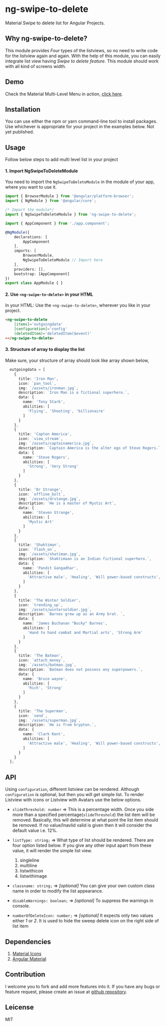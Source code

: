 # ng-swipe-to-delete

Material Swipe to delete list for Angular Projects.

## Why ng-swipe-to-delete?

This module provides *Four* types of the listviews, so no need to write code for the listview again and again. With the help of this module, you can easily integrate list view having *Swipe to delete feature*. This module should work with all kind of screens width.

## Demo

Check the Material Multi-Level Menu in action, [click here](http://plugins.codershood.info/).

## Installation
You can use either the npm or yarn command-line tool to install packages. Use whichever is appropriate for your project in the examples below.
Not yet published.
        
## Usage
Follow below steps to add multi level list in your project

#### 1. Import NgSwipeToDeleteModule

You need to import the ```NgSwipeToDeleteModule``` in the module of your app, where you want to use it.

```typescript        
import { BrowserModule } from '@angular/platform-browser';
import { NgModule } from '@angular/core';

/* Import the module*/
import { NgSwipeToDeleteModule } from 'ng-swipe-to-delete';

import { AppComponent } from './app.component';

@NgModule({
    declarations: [
        AppComponent
    ],
    imports: [
        BrowserModule,
        NgSwipeToDeleteModule // Import here
    ],
    providers: [],
    bootstrap: [AppComponent]
})
export class AppModule { }
```  

        
#### 2. Use ```<ng-swipe-to-delete>``` in your HTML

In your HTML: Use the ```<ng-swipe-to-delete>```, wherever you like in your project.

```html        
<ng-swipe-to-delete
    [items]='outgoingdata' 
    [configuration]='config'
    (deletedItem)='deletedItem($event)'
></ng-swipe-to-delete>
```
        
#### 3. Structure of array to display the list

Make sure, your structure of array should look like array shown below,     
```typescript
  outgoingdata = [
    {
      title: 'Iron Man',
      icon: `pan_tool`,
      img: `/assets/ironman.jpg`,
      description: `Iron Man is a fictional superhero.`,
      data: {
        name: 'Tony Stark',
        abilities: [
          'Flying', 'Shooting', 'billionaire'
        ]
      }
    },
    {
      title: 'Capton America',
      icon: `view_stream`,
      img: `/assets/captainamerica.jpg`,
      description: `Captain America is the alter ego of Steve Rogers.`,
      data: {
        name: 'Steve Rogers',
        abilities: [
          'Strong', 'Very Strong'
        ]
      }
    },
    {
      title: 'Dr Strange',
      icon: `offline_bolt`,
      img: `/assets/drstange.jpg`,
      description: `He is a master of Mystic Art`,
      data: {
        name: 'Steven Strange',
        abilities: [
          'Mystic Art'
        ]
      }
    },
    {
      title: 'Shaktiman',
      icon: `flash_on`,
      img: `/assets/shatiman.jpg`,
      description: `Shaktimaan is an Indian fictional superhero.`,
      data: {
        name: 'Pandit Gangadhar',
        abilities: [
          'Attractive male', 'Healing', 'Will power-based constructs', 'Flying'
        ]
      }
    },
    {
      title: 'The Winter Soldier',
      icon: `trending_up`,
      img: `/assets/wintersoldier.jpg`,
      description: `Barnes grew up as an Army brat. `,
      data: {
        name: 'James Buchanan "Bucky" Barnes',
        abilities: [
          'Hand to hand combat and Martial arts', 'Strong Arm'
        ]
      }
    },
    {
      title: 'The Batman',
      icon: `attach_money`,
      img: `/assets/batman.jpg`,
      description: `Batman does not possess any superpowers.`,
      data: {
        name: 'Bruce wayne',
        abilities: [
          'Rich', 'Strong'
        ]
      }
    },
    {
      title: 'The Superman',
      icon: `send`,
      img: `/assets/superman.jpg`,
      description: `He is from krypton.`,
      data: {
        name: 'Clark Kent',
        abilities: [
          'Attractive male', 'Healing', 'Will power-based constructs', 'Flying'
        ]
      }
    }
  ];
```
        
## API
Using ```configuration```, different listview can be rendered. Although ```configuration``` is optional, but then you will get simple list.
To render Listview with icons or Listview with Avatars use the below options.
* ```slideThreshold: number``` => This is a percentage width. Once you side more than a specified percentage(```slideThreshold```)  the list item will be removed. Basically, this will determine at what point the list item should be removed. If no value/Inavlid valid is given then it will consider the default value i.e. 12%.
* ```listType: string;``` => What type of list should be rendered. There are four option listed below. If you give any other input apart from these value, it will render the simple list view.
    1. singleline
    2. multiline
    3. listwithicon
    4. listwithimage

* ```classname: string;``` => *[optional]* You can give your own custom class name in order to modify the list appearance. 
* ```disableWarnings: boolean;``` => *[optional]* To suppress the warnings in console.
* ```numberOfDeleteIcon: number;``` => *[optional]* It expects only two values either *1* or *2*. It is used to hide the sweep delete icon on the right side of list item

        
## Dependencies
1. [Material Icons](https://material.io/tools/icons/?style=baseline)
2. [Angular Material](https://material.angular.io)

## Contribution

I welcome you to fork and add more features into it. If you have any bugs or feature request, please create an issue at [github repository](https://github.com/ShankyTiwari/ng-swipe-to-delete/issues).

## Leicense

MIT
